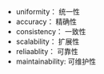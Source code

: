 - uniformity： 统一性
- accuracy： 精确性
- consistency： 一致性
- scalability： 扩展性
- reliaablity： 可靠性
- maintainability:  可维护性